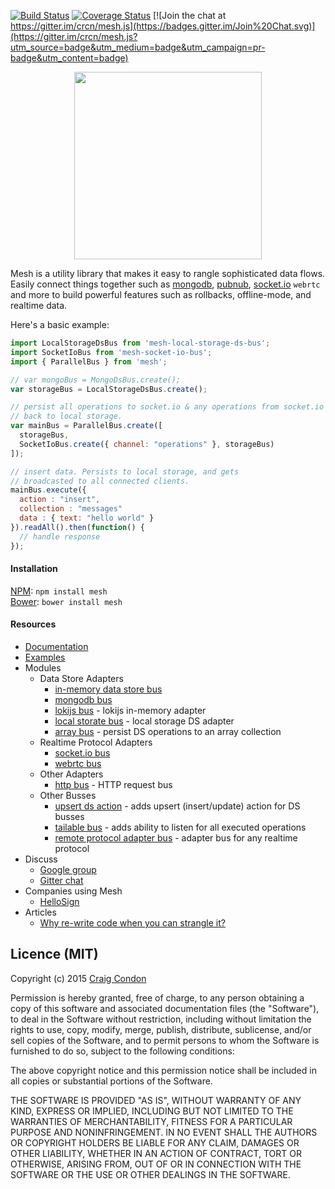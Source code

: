 [![Build Status](https://travis-ci.org/crcn/mesh.js.svg)](https://travis-ci.org/crcn/mesh.js) [![Coverage Status](https://coveralls.io/repos/crcn/mesh.js/badge.svg?branch=master&service=github)](https://coveralls.io/github/crcn/mesh.js?branch=master) [![Join the chat at https://gitter.im/crcn/mesh.js](https://badges.gitter.im/Join%20Chat.svg)](https://gitter.im/crcn/mesh.js?utm_source=badge&utm_medium=badge&utm_campaign=pr-badge&utm_content=badge)

<p align="center">
  <img width="300px" style="margin:0px auto" src="https://cloud.githubusercontent.com/assets/757408/11253633/a825c1c8-8df1-11e5-972d-e9256d9b2e13.png">
</p>


Mesh is a utility library that makes it easy to rangle sophisticated data flows. Easily connect things together such as [mongodb](https://www.mongodb.org/), [pubnub](http://pubnub.com/), [socket.io](http://socket.io/) `webrtc` and more to build powerful features such as rollbacks, offline-mode, and realtime data.

Here's a basic example:

```javascript
import LocalStorageDsBus from 'mesh-local-storage-ds-bus';
import SocketIoBus from 'mesh-socket-io-bus';
import { ParallelBus } from 'mesh';

// var mongoBus = MongoDsBus.create();
var storageBus = LocalStorageDsBus.create();

// persist all operations to socket.io & any operations from socket.io
// back to local storage.
var mainBus = ParallelBus.create([
  storageBus,
  SocketIoBus.create({ channel: "operations" }, storageBus)
]);

// insert data. Persists to local storage, and gets
// broadcasted to all connected clients.
mainBus.execute({
  action : "insert",
  collection : "messages"
  data : { text: "hello world" }
}).readAll().then(function() {
  // handle response
});
```

#### Installation

[NPM](https://www.npmjs.com/): `npm install mesh` <br />
[Bower](http://bower.io/): `bower install mesh`

#### Resources

- [Documentation](https://github.com/crcn/mesh.js/tree/master/docs)
- [Examples](./examples)
- Modules
    - Data Store Adapters
      - [in-memory data store bus](./packages/mesh-memory-ds-bus)
      - [mongodb bus](./packages/mesh-mongo-ds-bus)
      - [lokijs bus](./packages/mesh-loki-ds-bus) - lokijs in-memory adapter
      - [local storate bus](./packages/mesh-local-storage-ds-bus) - local storage DS adapter
      - [array bus](./packages/mesh-collection-bus) - persist DS operations to an array collection
    - Realtime Protocol Adapters
      - [socket.io bus](./packages/mesh-socket-io-bus)
      - [webrtc bus](./packages/mesh-webrtc-bus)
    - Other Adapters
      - [http bus](./packages/mesh-http-bus) - HTTP request bus
    - Other Busses
      - [upsert ds action](./packages/mesh-webrtc-bus) - adds upsert (insert/update) action for DS busses
      - [tailable bus](./packages/mesh-tailable-bus) - adds ability to listen for all executed operations
      - [remote protocol adapter bus](./packages/mesh-remote-bus) - adapter bus for any realtime protocol
- Discuss
  - [Google group](https://groups.google.com/forum/#!forum/meshjs)
  - [Gitter chat](https://gitter.im/crcn/mesh.js)
- Companies using Mesh
  - [HelloSign](https://www.hellosign.com/)
- Articles
  - [Why re-write code when you can strangle it?](http://blog.hellosign.com/why-rewrite-your-code-when-you-can-strangle-it/)

## Licence (MIT)

Copyright (c) 2015 [Craig Condon](http://crcn.io)

Permission is hereby granted, free of charge, to any person obtaining
a copy of this software and associated documentation files (the
"Software"), to deal in the Software without restriction, including
without limitation the rights to use, copy, modify, merge, publish,
distribute, sublicense, and/or sell copies of the Software, and to
permit persons to whom the Software is furnished to do so, subject to
the following conditions:

The above copyright notice and this permission notice shall be
included in all copies or substantial portions of the Software.

THE SOFTWARE IS PROVIDED "AS IS", WITHOUT WARRANTY OF ANY KIND,
EXPRESS OR IMPLIED, INCLUDING BUT NOT LIMITED TO THE WARRANTIES OF
MERCHANTABILITY, FITNESS FOR A PARTICULAR PURPOSE AND
NONINFRINGEMENT. IN NO EVENT SHALL THE AUTHORS OR COPYRIGHT HOLDERS BE
LIABLE FOR ANY CLAIM, DAMAGES OR OTHER LIABILITY, WHETHER IN AN ACTION
OF CONTRACT, TORT OR OTHERWISE, ARISING FROM, OUT OF OR IN CONNECTION
WITH THE SOFTWARE OR THE USE OR OTHER DEALINGS IN THE SOFTWARE.
